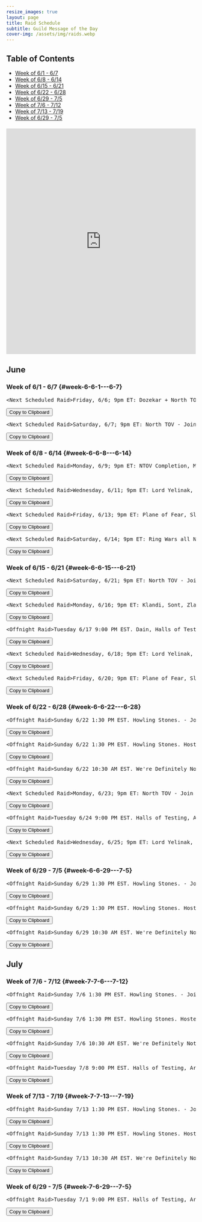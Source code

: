 ```yaml
---
resize_images: true
layout: page
title: Raid Schedule
subtitle: Guild Message of the Day
cover-img: /assets/img/raids.webp
---
```


## Table of Contents

- [Week of 6/1 - 6/7](#week-6-6-1---6-7)
- [Week of 6/8 - 6/14](#week-6-6-8---6-14)
- [Week of 6/15 - 6/21](#week-6-6-15---6-21)
- [Week of 6/22 - 6/28](#week-6-6-22---6-28)
- [Week of 6/29 - 7/5](#week-6-6-29---7-5)
- [Week of 7/6 - 7/12](#week-7-7-6---7-12)
- [Week of 7/13 - 7/19](#week-7-7-13---7-19)
- [Week of 6/29 - 7/5](#week-7-6-29---7-5)

<div class="calendar-container" style="margin: 20px 0;">
<iframe src="https://calendar.google.com/calendar/embed?src=66d83074080df7c55ea03673842f6e7b2c2f37ce0c38edf7137603c80e399802%40group.calendar.google.com&ctz=America%2FNew_York" 
style="border: 0" 
width="100%" 
height="600" 
frameborder="0" 
scrolling="no">
</iframe>
</div>


## June


### Week of 6/1 - 6/7 {#week-6-6-1---6-7}

<div class="copy-text-container"><pre class="copy-text-content" id="copy-box-v4s33n1tm">&lt;Next Scheduled Raid&gt;Friday, 6/6; 9pm ET: Dozekar + North TOV! - Join us at formerglory.lol</pre><button class="copy-button" onclick="copyText('copy-box-v4s33n1tm')">Copy to Clipboard</button></div>

<div class="copy-text-container"><pre class="copy-text-content" id="copy-box-7yjvsvhgg">&lt;Next Scheduled Raid&gt;Saturday, 6/7; 9pm ET: North TOV - Join us at formerglory.lol</pre><button class="copy-button" onclick="copyText('copy-box-7yjvsvhgg')">Copy to Clipboard</button></div>


### Week of 6/8 - 6/14 {#week-6-6-8---6-14}

<div class="copy-text-container"><pre class="copy-text-content" id="copy-box-z4qwxtn4x">&lt;Next Scheduled Raid&gt;Monday, 6/9; 9pm ET: NTOV Completion, More TBD - Join us at formerglory.lol</pre><button class="copy-button" onclick="copyText('copy-box-z4qwxtn4x')">Copy to Clipboard</button></div>

<div class="copy-text-container"><pre class="copy-text-content" id="copy-box-we9me9wv1">&lt;Next Scheduled Raid&gt;Wednesday, 6/11; 9pm ET: Lord Yelinak, King Tormax, Vindi, Statue, AOW - Join us at formerglory.lol</pre><button class="copy-button" onclick="copyText('copy-box-we9me9wv1')">Copy to Clipboard</button></div>

<div class="copy-text-container"><pre class="copy-text-content" id="copy-box-xnxybimfj">&lt;Next Scheduled Raid&gt;Friday, 6/13; 9pm ET: Plane of Fear, Sleeper's Tomb - Join us at formerglory.lol</pre><button class="copy-button" onclick="copyText('copy-box-xnxybimfj')">Copy to Clipboard</button></div>

<div class="copy-text-container"><pre class="copy-text-content" id="copy-box-x37ilmfqi">&lt;Next Scheduled Raid&gt;Saturday, 6/14; 9pm ET: Ring Wars all Night - Join us at formerglory.lol</pre><button class="copy-button" onclick="copyText('copy-box-x37ilmfqi')">Copy to Clipboard</button></div>


### Week of 6/15 - 6/21 {#week-6-6-15---6-21}

<div class="copy-text-container"><pre class="copy-text-content" id="copy-box-x0ovxhvtw">&lt;Next Scheduled Raid&gt;Saturday, 6/21; 9pm ET: North TOV - Join us at formerglory.lol</pre><button class="copy-button" onclick="copyText('copy-box-x0ovxhvtw')">Copy to Clipboard</button></div>

<div class="copy-text-container"><pre class="copy-text-content" id="copy-box-eajp085uq">&lt;Next Scheduled Raid&gt;Monday, 6/16; 9pm ET: Klandi, Sont, Zlandi, LTK - Join us at formerglory.lol</pre><button class="copy-button" onclick="copyText('copy-box-eajp085uq')">Copy to Clipboard</button></div>

<div class="copy-text-container"><pre class="copy-text-content" id="copy-box-ci1otbxn2">&lt;Offnight Raid&gt;Tuesday 6/17 9:00 PM EST. Dain, Halls of Testing, Dozekar. - Join us at formerglory.lol</pre><button class="copy-button" onclick="copyText('copy-box-ci1otbxn2')">Copy to Clipboard</button></div>

<div class="copy-text-container"><pre class="copy-text-content" id="copy-box-unrse8g8q">&lt;Next Scheduled Raid&gt;Wednesday, 6/18; 9pm ET: Lord Yelinak, King Tormax, Vindi, Statue, AOW - Join us at formerglory.lol</pre><button class="copy-button" onclick="copyText('copy-box-unrse8g8q')">Copy to Clipboard</button></div>

<div class="copy-text-container"><pre class="copy-text-content" id="copy-box-j2zxlx3zf">&lt;Next Scheduled Raid&gt;Friday, 6/20; 9pm ET: Plane of Fear, Sleeper's Tomb - Join us at formerglory.lol</pre><button class="copy-button" onclick="copyText('copy-box-j2zxlx3zf')">Copy to Clipboard</button></div>


### Week of 6/22 - 6/28 {#week-6-6-22---6-28}

<div class="copy-text-container"><pre class="copy-text-content" id="copy-box-7trpr52vz">&lt;Offnight Raid&gt;Sunday 6/22 1:30 PM EST. Howling Stones. - Join us at formerglory.lol</pre><button class="copy-button" onclick="copyText('copy-box-7trpr52vz')">Copy to Clipboard</button></div>

<div class="copy-text-container"><pre class="copy-text-content" id="copy-box-75iv4ri2g">&lt;Offnight Raid&gt;Sunday 6/22 1:30 PM EST. Howling Stones. Hosted by Unknown - Join us at formerglory.lol</pre><button class="copy-button" onclick="copyText('copy-box-75iv4ri2g')">Copy to Clipboard</button></div>

<div class="copy-text-container"><pre class="copy-text-content" id="copy-box-bioc7k29b">&lt;Offnight Raid&gt;Sunday 6/22 10:30 AM EST. We're Definitely Not Planning Something Mischievous. Hosted by Xanax/Xanathema/Xanamaniac/Xanti - Join us at formerglory.lol</pre><button class="copy-button" onclick="copyText('copy-box-bioc7k29b')">Copy to Clipboard</button></div>

<div class="copy-text-container"><pre class="copy-text-content" id="copy-box-usu2cy7h4">&lt;Next Scheduled Raid&gt;Monday, 6/23; 9pm ET: North TOV - Join us at formerglory.lol</pre><button class="copy-button" onclick="copyText('copy-box-usu2cy7h4')">Copy to Clipboard</button></div>

<div class="copy-text-container"><pre class="copy-text-content" id="copy-box-x51dknr96">&lt;Offnight Raid&gt;Tuesday 6/24 9:00 PM EST. Halls of Testing, Armor Farm and Minis. - Join us at formerglory.lol</pre><button class="copy-button" onclick="copyText('copy-box-x51dknr96')">Copy to Clipboard</button></div>

<div class="copy-text-container"><pre class="copy-text-content" id="copy-box-pq205a747">&lt;Next Scheduled Raid&gt;Wednesday, 6/25; 9pm ET: Lord Yelinak, King Tormax, Vindi, Statue, AOW - Join us at formerglory.lol</pre><button class="copy-button" onclick="copyText('copy-box-pq205a747')">Copy to Clipboard</button></div>


### Week of 6/29 - 7/5 {#week-6-6-29---7-5}

<div class="copy-text-container"><pre class="copy-text-content" id="copy-box-i57fs6fta">&lt;Offnight Raid&gt;Sunday 6/29 1:30 PM EST. Howling Stones. - Join us at formerglory.lol</pre><button class="copy-button" onclick="copyText('copy-box-i57fs6fta')">Copy to Clipboard</button></div>

<div class="copy-text-container"><pre class="copy-text-content" id="copy-box-8xutvfpjr">&lt;Offnight Raid&gt;Sunday 6/29 1:30 PM EST. Howling Stones. Hosted by Unknown - Join us at formerglory.lol</pre><button class="copy-button" onclick="copyText('copy-box-8xutvfpjr')">Copy to Clipboard</button></div>

<div class="copy-text-container"><pre class="copy-text-content" id="copy-box-3cnaa9ifq">&lt;Offnight Raid&gt;Sunday 6/29 10:30 AM EST. We're Definitely Not Planning Something Mischievous. Hosted by Xanax/Xanathema/Xanamaniac/Xanti - Join us at formerglory.lol</pre><button class="copy-button" onclick="copyText('copy-box-3cnaa9ifq')">Copy to Clipboard</button></div>


## July


### Week of 7/6 - 7/12 {#week-7-7-6---7-12}

<div class="copy-text-container"><pre class="copy-text-content" id="copy-box-swi8bf8nq">&lt;Offnight Raid&gt;Sunday 7/6 1:30 PM EST. Howling Stones. - Join us at formerglory.lol</pre><button class="copy-button" onclick="copyText('copy-box-swi8bf8nq')">Copy to Clipboard</button></div>

<div class="copy-text-container"><pre class="copy-text-content" id="copy-box-jook5xgcx">&lt;Offnight Raid&gt;Sunday 7/6 1:30 PM EST. Howling Stones. Hosted by Unknown - Join us at formerglory.lol</pre><button class="copy-button" onclick="copyText('copy-box-jook5xgcx')">Copy to Clipboard</button></div>

<div class="copy-text-container"><pre class="copy-text-content" id="copy-box-m13agdy2k">&lt;Offnight Raid&gt;Sunday 7/6 10:30 AM EST. We're Definitely Not Planning Something Mischievous. Hosted by Xanax/Xanathema/Xanamaniac/Xanti - Join us at formerglory.lol</pre><button class="copy-button" onclick="copyText('copy-box-m13agdy2k')">Copy to Clipboard</button></div>

<div class="copy-text-container"><pre class="copy-text-content" id="copy-box-678rkfpq9">&lt;Offnight Raid&gt;Tuesday 7/8 9:00 PM EST. Halls of Testing, Armor Farm and Minis. - Join us at formerglory.lol</pre><button class="copy-button" onclick="copyText('copy-box-678rkfpq9')">Copy to Clipboard</button></div>


### Week of 7/13 - 7/19 {#week-7-7-13---7-19}

<div class="copy-text-container"><pre class="copy-text-content" id="copy-box-o0nkb6tav">&lt;Offnight Raid&gt;Sunday 7/13 1:30 PM EST. Howling Stones. - Join us at formerglory.lol</pre><button class="copy-button" onclick="copyText('copy-box-o0nkb6tav')">Copy to Clipboard</button></div>

<div class="copy-text-container"><pre class="copy-text-content" id="copy-box-sv3kc844e">&lt;Offnight Raid&gt;Sunday 7/13 1:30 PM EST. Howling Stones. Hosted by Unknown - Join us at formerglory.lol</pre><button class="copy-button" onclick="copyText('copy-box-sv3kc844e')">Copy to Clipboard</button></div>

<div class="copy-text-container"><pre class="copy-text-content" id="copy-box-idv08npt3">&lt;Offnight Raid&gt;Sunday 7/13 10:30 AM EST. We're Definitely Not Planning Something Mischievous. Hosted by Xanax/Xanathema/Xanamaniac/Xanti - Join us at formerglory.lol</pre><button class="copy-button" onclick="copyText('copy-box-idv08npt3')">Copy to Clipboard</button></div>


### Week of 6/29 - 7/5 {#week-7-6-29---7-5}

<div class="copy-text-container"><pre class="copy-text-content" id="copy-box-36nd97ckj">&lt;Offnight Raid&gt;Tuesday 7/1 9:00 PM EST. Halls of Testing, Armor Farm and Minis. - Join us at formerglory.lol</pre><button class="copy-button" onclick="copyText('copy-box-36nd97ckj')">Copy to Clipboard</button></div>


